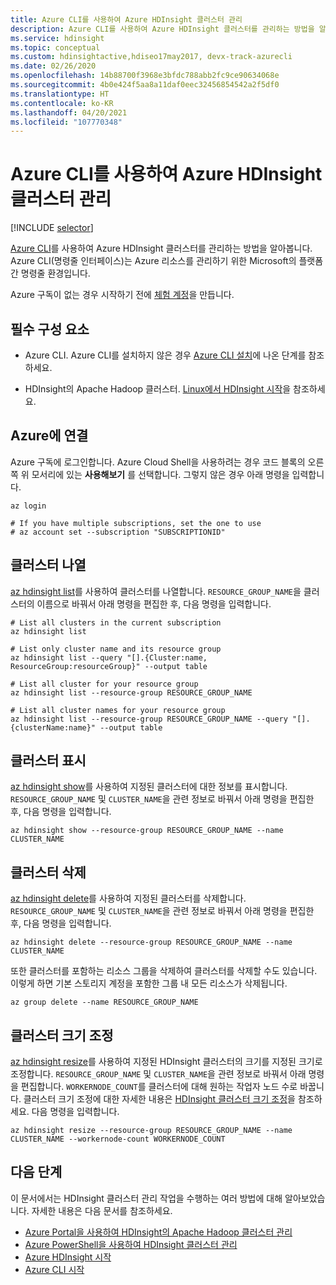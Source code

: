 ```yaml
---
title: Azure CLI를 사용하여 Azure HDInsight 클러스터 관리
description: Azure CLI를 사용하여 Azure HDInsight 클러스터를 관리하는 방법을 알아봅니다. 클러스터 유형으로는 Apache Hadoop, Spark, HBase, Storm, Kafka, 대화형 쿼리 및 ML Services가 있습니다.
ms.service: hdinsight
ms.topic: conceptual
ms.custom: hdinsightactive,hdiseo17may2017, devx-track-azurecli
ms.date: 02/26/2020
ms.openlocfilehash: 14b88700f3968e3bfdc788abb2fc9ce90634068e
ms.sourcegitcommit: 4b0e424f5aa8a11daf0eec32456854542a2f5df0
ms.translationtype: HT
ms.contentlocale: ko-KR
ms.lasthandoff: 04/20/2021
ms.locfileid: "107770348"
---
```

# <a name="manage-azure-hdinsight-clusters-using-azure-cli"></a>Azure CLI를 사용하여 Azure HDInsight 클러스터 관리

[!INCLUDE [selector](../../includes/hdinsight-portal-management-selector.md)]

[Azure CLI](/cli/azure/)를 사용하여 Azure HDInsight 클러스터를 관리하는 방법을 알아봅니다. Azure CLI(명령줄 인터페이스)는 Azure 리소스를 관리하기 위한 Microsoft의 플랫폼 간 명령줄 환경입니다.

Azure 구독이 없는 경우 시작하기 전에 [체험 계정](https://azure.microsoft.com/free/?WT.mc_id=A261C142F)을 만듭니다.

## <a name="prerequisites"></a>필수 구성 요소

* Azure CLI. Azure CLI를 설치하지 않은 경우 [Azure CLI 설치](/cli/azure/install-azure-cli)에 나온 단계를 참조하세요.

* HDInsight의 Apache Hadoop 클러스터. [Linux에서 HDInsight 시작](hadoop/apache-hadoop-linux-tutorial-get-started.md)을 참조하세요.

## <a name="connect-to-azure"></a>Azure에 연결

Azure 구독에 로그인합니다. Azure Cloud Shell을 사용하려는 경우 코드 블록의 오른쪽 위 모서리에 있는 **사용해보기** 를 선택합니다. 그렇지 않은 경우 아래 명령을 입력합니다.

```azurecli-interactive
az login

# If you have multiple subscriptions, set the one to use
# az account set --subscription "SUBSCRIPTIONID"
```

## <a name="list-clusters"></a>클러스터 나열

[az hdinsight list](/cli/azure/hdinsight#az_hdinsight_list)를 사용하여 클러스터를 나열합니다. `RESOURCE_GROUP_NAME`을 클러스터의 이름으로 바꿔서 아래 명령을 편집한 후, 다음 명령을 입력합니다.

```azurecli-interactive
# List all clusters in the current subscription
az hdinsight list

# List only cluster name and its resource group
az hdinsight list --query "[].{Cluster:name, ResourceGroup:resourceGroup}" --output table

# List all cluster for your resource group
az hdinsight list --resource-group RESOURCE_GROUP_NAME

# List all cluster names for your resource group
az hdinsight list --resource-group RESOURCE_GROUP_NAME --query "[].{clusterName:name}" --output table
```

## <a name="show-cluster"></a>클러스터 표시

[az hdinsight show](/cli/azure/hdinsight#az_hdinsight_show)를 사용하여 지정된 클러스터에 대한 정보를 표시합니다. `RESOURCE_GROUP_NAME` 및 `CLUSTER_NAME`을 관련 정보로 바꿔서 아래 명령을 편집한 후, 다음 명령을 입력합니다.

```azurecli-interactive
az hdinsight show --resource-group RESOURCE_GROUP_NAME --name CLUSTER_NAME
```

## <a name="delete-clusters"></a>클러스터 삭제

[az hdinsight delete](/cli/azure/hdinsight#az_hdinsight_delete)를 사용하여 지정된 클러스터를 삭제합니다. `RESOURCE_GROUP_NAME` 및 `CLUSTER_NAME`을 관련 정보로 바꿔서 아래 명령을 편집한 후, 다음 명령을 입력합니다.

```azurecli-interactive
az hdinsight delete --resource-group RESOURCE_GROUP_NAME --name CLUSTER_NAME
```

또한 클러스터를 포함하는 리소스 그룹을 삭제하여 클러스터를 삭제할 수도 있습니다. 이렇게 하면 기본 스토리지 계정을 포함한 그룹 내 모든 리소스가 삭제됩니다.

```azurecli-interactive
az group delete --name RESOURCE_GROUP_NAME
```

## <a name="scale-clusters"></a>클러스터 크기 조정

[az hdinsight resize](/cli/azure/hdinsight#az_hdinsight_resize)를 사용하여 지정된 HDInsight 클러스터의 크기를 지정된 크기로 조정합니다. `RESOURCE_GROUP_NAME` 및 `CLUSTER_NAME`을 관련 정보로 바꿔서 아래 명령을 편집합니다. `WORKERNODE_COUNT`를 클러스터에 대해 원하는 작업자 노드 수로 바꿉니다. 클러스터 크기 조정에 대한 자세한 내용은 [HDInsight 클러스터 크기 조정](./hdinsight-scaling-best-practices.md)을 참조하세요. 다음 명령을 입력합니다.

```azurecli-interactive
az hdinsight resize --resource-group RESOURCE_GROUP_NAME --name CLUSTER_NAME --workernode-count WORKERNODE_COUNT
```

## <a name="next-steps"></a>다음 단계

이 문서에서는 HDInsight 클러스터 관리 작업을 수행하는 여러 방법에 대해 알아보았습니다. 자세한 내용은 다음 문서를 참조하세요.

* [Azure Portal을 사용하여 HDInsight의 Apache Hadoop 클러스터 관리](hdinsight-administer-use-portal-linux.md)
* [Azure PowerShell을 사용하여 HDInsight 클러스터 관리](hdinsight-administer-use-powershell.md)
* [Azure HDInsight 시작](hadoop/apache-hadoop-linux-tutorial-get-started.md)
* [Azure CLI 시작](/cli/azure/get-started-with-azure-cli)
